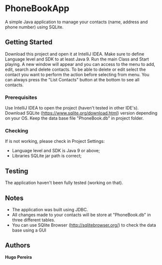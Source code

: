 # PhoneBookApp

A simple Java application to manage your contacts (name, address and phone number) using SQLite.

## Getting Started

Download this project and open it at IntelliJ IDEA.
Make sure to define Language level and SDK to at least Java 9.
Run the main Class and Start playing.
A new window will appear and you can access to the menu to add, edit, search and delete contacts.
To be able to delete or edit select the contact you want to perform the action before selecting from menu.
You can always press the "List Contacts" button at the bottom to see all contacts.

### Prerequisites

Use IntelliJ IDEA to open the project (haven't tested in other IDE's).
Download SQLite (https://www.sqlite.org/download.html) version depending on your OS.
Keep the data base file "PhoneBook.db" in project folder.

### Checking
If is not working, please check in Project Settings:
 - Language level and SDK is Java 9 or above;
 - Libraries SQLite jar path is correct;


## Testing

The application haven't been fully tested (working on that).

## Notes

 - The application was built using JDBC.
 - All changes made to your contacts will be store at "PhoneBook.db" in three different tables.
 - You can use SQlite Browser (http://sqlitebrowser.org/) to check the data base using a GUI
 
## Authors

**Hugo Pereira** 

